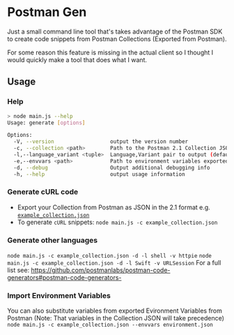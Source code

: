 # Postman Gen
Just a small command line tool that's takes advantage of the Postman SDK to create code snippets from Postman Collections (Exported from Postman).

For some reason this feature is missing in the actual client so I thought I would quickly make a tool that does what I want.

## Usage
### Help
```bash
> node main.js --help
Usage: generate [options]

Options:
  -V, --version                  output the version number
  -c, --collection <path>        Path to the Postman 2.1 Collection JSON
  -l,--language_variant <tuple>  Language,Variant pair to output (default: "cURL,cURL")
  -e,--envvars <path>            Path to environment variables exported from Postman. NOTE: Environment variables will not override variables provided in collection
  -d, --debug                    Output additional debugging info
  -h, --help                     output usage information
```
### Generate cURL code
- Export your Collection from Postman as JSON in the 2.1 format e.g. [`example_collection.json`](./example_collection.json)
- To generate `cURL` snippets:
`node main.js -c example_collection.json`
### Generate other languages
`node main.js -c example_collection.json -d -l shell -v httpie`
`node main.js -c example_collection.json -d -l Swift -v URLSession`
For a full list see:
https://github.com/postmanlabs/postman-code-generators#postman-code-generators-
### Import Environment Variables
You can also substitute variables from exported Evironment Variables from Postman (Note: That variables in the Collection JSON will take precedence)
`node main.js -c example_collection.json --envvars environment.json`

